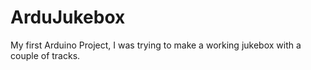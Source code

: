 # ArduJukebox
My first Arduino Project, I was trying to make a working jukebox with a couple of tracks. 
